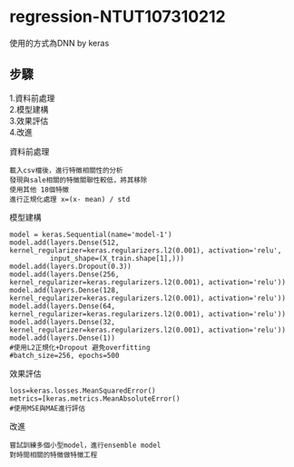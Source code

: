 # regression-NTUT107310212 
使用的方式為DNN by keras

步驟
--
1.資料前處理  
2.模型建構  
3.效果評估  
4.改進

資料前處理

    載入csv檔後，進行特徵相關性的分析  
    發現與sale相關的特徵關聯性較低，將其移除
    使用其他 18個特徵
    進行正規化處理 x=(x- mean) / std  

模型建構

    model = keras.Sequential(name='model-1')
    model.add(layers.Dense(512, kernel_regularizer=keras.regularizers.l2(0.001), activation='relu',
              input_shape=(X_train.shape[1],)))
    model.add(layers.Dropout(0.3))
    model.add(layers.Dense(256, kernel_regularizer=keras.regularizers.l2(0.001), activation='relu'))
    model.add(layers.Dense(128, kernel_regularizer=keras.regularizers.l2(0.001), activation='relu'))
    model.add(layers.Dense(64, kernel_regularizer=keras.regularizers.l2(0.001), activation='relu'))
    model.add(layers.Dense(32, kernel_regularizer=keras.regularizers.l2(0.001), activation='relu'))
    model.add(layers.Dense(1))
    #使用L2正規化+Dropout 避免overfitting
    #batch_size=256, epochs=500
    
效果評估

    loss=keras.losses.MeanSquaredError()
    metrics=[keras.metrics.MeanAbsoluteError()
    #使用MSE與MAE進行評估

改進

    嘗試訓練多個小型model，進行ensemble model
    對時間相關的特徵做特徵工程
